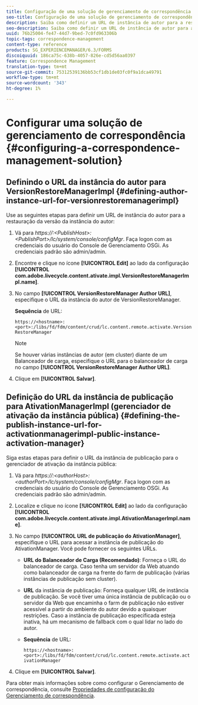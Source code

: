 ```yaml
---
title: Configuração de uma solução de gerenciamento de correspondência
seo-title: Configuração de uma solução de gerenciamento de correspondência
description: Saiba como definir um URL de instância de autor para a restauração de versão da instância de autor e definir o URL da instância de publicação para o gerenciador de ativação da instância pública.
seo-description: Saiba como definir um URL de instância de autor para a restauração de versão da instância de autor e definir o URL da instância de publicação para o gerenciador de ativação da instância pública.
uuid: 76b25004-fe47-44d7-9bed-7c0fd963306b
topic-tags: correspondence-management
content-type: reference
products: SG_EXPERIENCEMANAGER/6.3/FORMS
discoiquuid: 186ca75c-638b-4057-826e-cd5d56aa0397
feature: Correspondence Management
translation-type: tm+mt
source-git-commit: 75312539136bb53cf1db1de03fc0f9a1dca49791
workflow-type: tm+mt
source-wordcount: '343'
ht-degree: 1%

---
```



# Configurar uma solução de gerenciamento de correspondência {#configuring-a-correspondence-management-solution}

## Definindo o URL da instância do autor para VersionRestoreManagerImpl {#defining-author-instance-url-for-versionrestoremanagerimpl}

Use as seguintes etapas para definir um URL de instância do autor para a restauração da versão da instância do autor:

1. Vá para *https://:&lt;PublishHost>:&lt;PublishPort>/lc/system/console/configMgr*. Faça logon com as credenciais do usuário do Console de Gerenciamento OSGi. As credenciais padrão são admin/admin.
1. Encontre e clique no ícone **[!UICONTROL Edit]** ao lado da configuração **[!UICONTROL com.adobe.livecycle.content.ativate.impl.VersionRestoreManagerImpl.name]**.
1. No campo **[!UICONTROL VersionRestoreManager Author URL]**, especifique o URL da instância do autor de VersionRestoreManager.

   **Sequência** de URL:

   `https://<hostname>:<port>:/libs/fd/fdm/content/crud/lc.content.remote.activate.VersionRestoreManager`

   >[!NOTE]
   >
   >Se houver várias instâncias de autor (em cluster) diante de um Balanceador de carga, especifique o URL para o balanceador de carga no campo **[!UICONTROL VersionRestoreManager Author URL]**.

1. Clique em **[!UICONTROL Salvar]**.

## Definição do URL da instância de publicação para AtivationManagerImpl (gerenciador de ativação da instância pública) {#defining-the-publish-instance-url-for-activationmanagerimpl-public-instance-activation-manager}

Siga estas etapas para definir o URL da instância de publicação para o gerenciador de ativação da instância pública:

1. Vá para *https://:&lt;authorHost>:&lt;authorPort>/lc/system/console/configMgr*. Faça logon com as credenciais do usuário do Console de Gerenciamento OSGi. As credenciais padrão são admin/admin.
1. Localize e clique no ícone **[!UICONTROL Edit]** ao lado da configuração **[!UICONTROL com.adobe.livecycle.content.ativate.impl.AtivationManagerImpl.name]**.
1. No campo **[!UICONTROL URL de publicação do AtivationManager]**, especifique o URL para acessar a instância de publicação do AtivationManager. Você pode fornecer os seguintes URLs.

   * **URL do Balanceador de Carga (Recomendado)**: Forneça o URL do balanceador de carga. Caso tenha um servidor da Web atuando como balanceador de carga na frente do farm de publicação (várias instâncias de publicação sem cluster).
   * **URL** da instância de publicação: Forneça qualquer URL de instância de publicação. Se você tiver uma única instância de publicação ou o servidor da Web que encaminha o farm de publicação não estiver acessível a partir do ambiente do autor devido a quaisquer restrições. Caso a instância de publicação especificada esteja inativa, há um mecanismo de fallback com o qual lidar no lado do autor.
   * **Sequência** de URL:

      `https://<hostname>:<port>:/libs/fd/fdm/content/crud/lc.content.remote.activate.activationManager`

1. Clique em **[!UICONTROL Salvar]**.

Para obter mais informações sobre como configurar o Gerenciamento de correspondência, consulte [Propriedades de configuração do Gerenciamento de correspondência](https://helpx.adobe.com/aem-forms/6-2/cm-configuration-properties.html).
